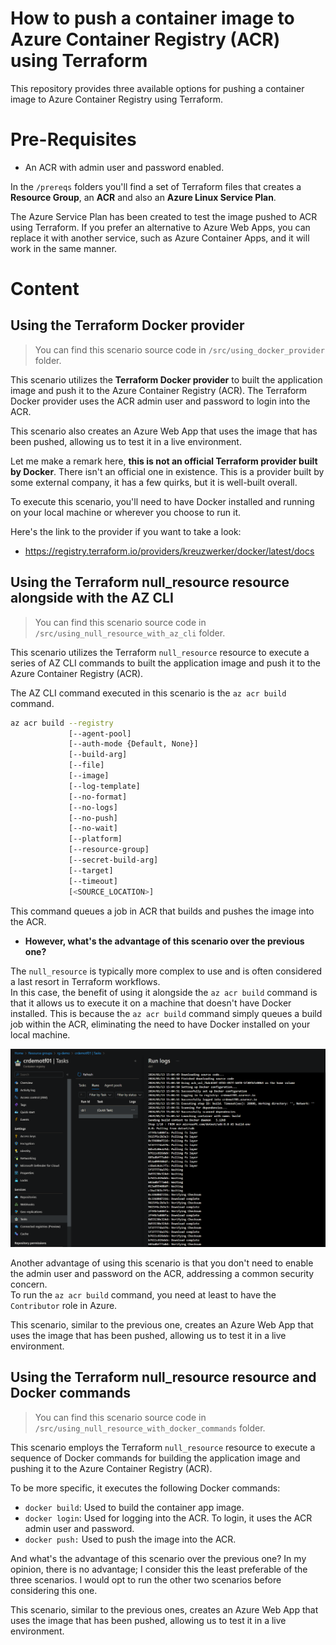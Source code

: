# How to push a container image to Azure Container Registry (ACR) using Terraform

This repository provides three available options for pushing a container image to Azure Container Registry using Terraform.

# **Pre-Requisites**

- An ACR with admin user and password enabled.

In the ``/prereqs`` folders you'll find a set of Terraform files that creates a **Resource Group**, an **ACR** and also an **Azure Linux Service Plan**.

The Azure Service Plan has been created to test the image pushed to ACR using Terraform. If you prefer an alternative to Azure Web Apps, you can replace it with another service, such as Azure Container Apps, and it will work in the same manner.

# **Content**

## **Using the Terraform Docker provider**

> You can find this scenario source code in ``/src/using_docker_provider`` folder.

This scenario utilizes the **Terraform Docker provider** to built the application image and push it to the Azure Container Registry (ACR). The Terraform Docker provider uses the ACR admin user and password to login into the ACR.

This scenario also creates an Azure Web App that uses the image that has been pushed, allowing us to test it in a live environment.

Let me make a remark here, **this is not an official Terraform provider built by Docker**. There isn't an official one in existence. This is a provider built by some external company, it has a few quirks, but it is well-built overall.    

To execute this scenario, you'll need to have Docker installed and running on your local machine or wherever you choose to run it.

Here's the link to the provider if you want to take a look: 

- https://registry.terraform.io/providers/kreuzwerker/docker/latest/docs


## **Using the Terraform null_resource resource alongside with the AZ CLI**

> You can find this scenario source code in ``/src/using_null_resource_with_az_cli`` folder.

This scenario utilizes the Terraform ``null_resource`` resource to execute a series of AZ CLI commands to built the application image and push it to the Azure Container Registry (ACR). 

The AZ CLI command executed in this scenario is the ``az acr build`` command.
```bash
az acr build --registry
             [--agent-pool]
             [--auth-mode {Default, None}]
             [--build-arg]
             [--file]
             [--image]
             [--log-template]
             [--no-format]
             [--no-logs]
             [--no-push]
             [--no-wait]
             [--platform]
             [--resource-group]
             [--secret-build-arg]
             [--target]
             [--timeout]
             [<SOURCE_LOCATION>]

```

This command queues a job in ACR that builds and pushes the image into the ACR.

- **However, what's the advantage of this scenario over the previous one?**

The ``null_resource`` is typically more complex to use and is often considered a last resort in Terraform workflows.    
In this case, the benefit of using it alongside the ``az acr build`` command is that it allows us to execute it on a machine that doesn't have Docker installed. This is because the ``az acr build`` command simply queues a build job within the ACR, eliminating the need to have Docker installed on your local machine.

![az-acr-build-command-example](https://raw.githubusercontent.com/karlospn/how-to-push-a-container-image-into-acr-using-terraform/main/docs/terraform-push-app-az-acr-build-command.png)

Another advantage of using this scenario is that you don't need to enable the admin user and password on the ACR, addressing a common security concern.     
To run the ``az acr build`` command, you need at least to have the ``Contributor`` role in Azure.

This scenario, similar to the previous one, creates an Azure Web App that uses the image that has been pushed, allowing us to test it in a live environment.

## **Using the Terraform null_resource resource and Docker commands**

> You can find this scenario source code in ``/src/using_null_resource_with_docker_commands`` folder.

This scenario employs the Terraform ``null_resource`` resource to execute a sequence of Docker commands for building the application image and pushing it to the Azure Container Registry (ACR).

To be more specific, it executes the following Docker commands:

- ``docker build``: Used to build the container app image.
- ``docker login``: Used for logging into the ACR. To login, it uses the ACR admin user and password.
- ``docker push:`` Used to push the image into the ACR.

And what's the advantage of this scenario over the previous one? In my opinion, there is no advantage; I consider this the least preferable of the three scenarios. I would opt to run the other two scenarios before considering this one.

This scenario, similar to the previous ones, creates an Azure Web App that uses the image that has been pushed, allowing us to test it in a live environment.